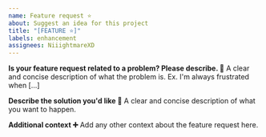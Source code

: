 ```yaml
---
name: Feature request ⭐
about: Suggest an idea for this project
title: "[FEATURE ⭐]"
labels: enhancement
assignees: NiiightmareXD
---
```


**Is your feature request related to a problem? Please describe. 📝**
A clear and concise description of what the problem is. Ex. I'm always frustrated when [...]

**Describe the solution you'd like 🔑**
A clear and concise description of what you want to happen.

**Additional context ➕**
Add any other context about the feature request here.
